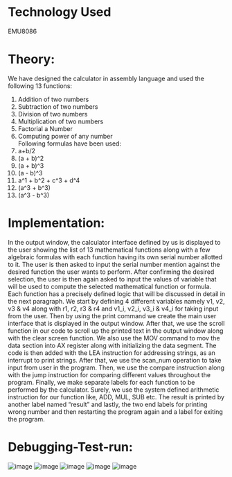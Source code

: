 # Technology Used
EMU8086

# Theory:
We have designed the calculator in assembly language and used the following 13 functions:
1) Addition of two numbers          
2) Subtraction of two numbers          
3) Division of two numbers            
4) Multiplication of two numbers                    
5) Factorial a Number            
6) Computing power of any number       
Following formulas have been used:
7) a+b/2                         
8) (a + b)^2    
9) (a + b)^3 
10) (a - b)^3 
11) a^1 + b^2 + c^3 + d^4        
12) (a^3 + b^3) 
13) (a^3 - b^3)
# Implementation:
In the output window, the calculator interface defined by us is displayed to the user showing the list of 13 mathematical functions along with a few algebraic formulas with each function having its own serial number allotted to it. The user is then asked to input the serial number mention against the desired function the user wants to perform. After confirming the desired selection, the user is then again asked to input the values of variable that will be used to compute the selected mathematical function or formula. Each function has a precisely defined logic that will be discussed in detail in the next paragraph.
We start by defining 4 different variables namely v1, v2, v3 & v4 along with r1, r2, r3 & r4 and v1_i, v2_i, v3_i & v4_i for taking input from the user. Then by using the print command we create the main user interface that is displayed in the output window. After that, we use the scroll function in our code to scroll up the printed text in the output window along with the clear screen function. We also use the MOV command to mov the data section into AX register along with initializing the data segment. The code is then added with the LEA instruction for addressing strings, as an interrupt to print strings. After that, we use the scan_num operation to take input from user in the program. Then, we use the compare instruction along with the jump instruction for comparing different values throughout the program. Finally, we make separate labels for each function to be performed by the calculator. Surely, we use the system defined arithmetic instruction for our function like, ADD, MUL, SUB etc. The result is printed by another label named “result” and lastly, the two end labels for printing wrong number and then restarting the program again and a label for exiting the program.
 
# Debugging-Test-run:
![image](https://user-images.githubusercontent.com/91987110/193244776-4369ea56-b376-4793-a711-ca0bfab368b1.png)
![image](https://user-images.githubusercontent.com/91987110/193244791-7342e392-507d-4e73-b33f-b72e32093123.png)
![image](https://user-images.githubusercontent.com/91987110/193244810-9d2939da-8162-4e45-9823-9e00e131fdd1.png)
![image](https://user-images.githubusercontent.com/91987110/193244854-74b790c7-9b7b-46f6-b29b-dddf087c9b46.png)
![image](https://user-images.githubusercontent.com/91987110/193244878-6c890223-c317-439c-bf2b-b46009a5cdd3.png)


